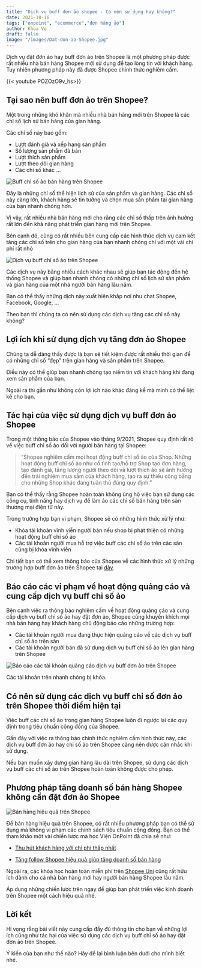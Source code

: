 ```yaml
---
title: "Dịch vụ buff đơn ảo shopee - Có nên sử dụng hay không?"
date: 2021-10-16
tags: ["onpoint", "ecommerce","đơn hàng ảo"]
author: Khoa Vo
draft: false
image: "/images/Dat-don-ao-Shopee.jpg"
---
```


Dịch vụ đặt đơn ảo hay buff đơn ảo trên Shopee là một phương pháp được rất nhiều nhà bán hàng Shopee mới sử dụng để tạo lòng tin với khách hàng. Tuy nhiên phương pháp này đã được Shopee chính thức nghiêm cấm.

{{< youtube POZOzO9v_hs>}}

## Tại sao nên buff đơn ảo trên Shopee?

Một trong những khó khăn mà nhiều nhà bán hàng mới trên Shopee là các chỉ số lịch sử bán hàng của gian hàng.

Các chỉ số này bao gồm:

- Lượt đánh giá và xếp hạng sản phẩm
- Số lượng sản phẩm đã bán
- Lượt thích sản phẩm
- Lượt theo dõi gian hàng
- Các chỉ số khác …

![Buff chỉ số ảo bán hàng trên Shopee](/images/buff-chi-so-ao-ban-hang-shopee.jpg)



Đây là những chỉ số thể hiện lịch sử của sản phẩm và gian hàng. Các chỉ số này càng lớn, khách hàng sẽ tin tưởng và chọn mua sản phẩm tại gian hàng của bạn nhanh chóng hơn.

Vì vậy, rất nhiều nhà bán hàng mới cho rằng các chỉ số thấp trên ảnh hưởng rất lớn đến khả năng phát triển gian hàng mới trên Shopee.

Bên cạnh đó, cũng có rất nhiều bên cung cấp các hình thức dịch vụ cam kết tăng các chỉ số trên cho gian hàng của bạn nhanh chóng chỉ với một vài chi phí rất nhỏ

![Dịch vụ buff chỉ số ảo trên Shopee](/images/dich-vu-chi-so-buff-ao-tren-Shopee.jpg)


Các dịch vụ này bằng nhiều cách khác nhau sẽ giúp bạn tác động đến hệ thống Shopee và giúp bạn nhanh chóng có những chỉ số lịch sử sản phẩm và gian hàng của một nhà người bán hàng lâu năm.

Bạn có thể thấy những dịch này xuất hiện khắp nơi như chat Shopee, Facebook, Google, ...

Theo bạn thì chúng ta có nên sử dụng các dịch vụ tăng các chỉ số này không?

## Lợi ích khi sử dụng dịch vụ tăng đơn ảo Shopee

Chúng ta dễ dàng thấy được là bạn sẽ tiết kiệm được rất nhiều thời gian để có những chỉ số “đẹp” trên gian hàng và sản phẩm trên Shopee.

Điều này có thể giúp bạn nhanh chóng tạo niềm tin với khách hàng khi đang xem sản phẩm của bạn.

Ngoài ra thì gần như không còn lợi ích nào khác đáng kể mà mình có thể liệt kê cho bạn.

## Tác hại của việc sử dụng dịch vụ buff đơn ảo Shopee

Trong một thông báo của Shopee vào tháng 9/2021, Shopee quy định rất rõ về việc buff chỉ số ảo đối vời người bán hàng tại Shopee:

> “Shopee nghiêm cấm mọi hoạt động buff chỉ số ảo của Shop. Những hoạt động buff chỉ số ảo như cố tình tạo/hỗ trợ Shop tạo đơn hàng, tạo đánh giá, tăng lượng người theo dõi và lượt thích ảo sẽ ảnh hưởng đến trải nghiệm mua sắm của khách hàng, tạo ra sự thiếu công bằng cho những Shop khác đang tuân thủ đúng quy định.”

Bạn có thể thấy rằng Shopee hoàn toàn không ủng hộ việc bạn sử dụng các công cụ, tính năng hay dịch vụ để làm ảo các chỉ số bán hàng trên sàn thương mại điện tử này.

Trong trường hợp bạn vi phạm, Shopee sẽ có những hình thức xử lý như:

- Khóa tài khoản vĩnh viễn người bán nếu shop bị phát thiện có những hoạt động buff chỉ số ảo
- Các tài khoản người mua hỗ trợ việc buff các chỉ số ảo trên các sàn cũng bị khóa vĩnh viễn

Chi tiết bạn có thể xem thông báo của Shopee về các hình thức xử lý những trường hợp buff đơn ảo trên Shopee tại [đây](https://banhang.shopee.vn/edu/article/9931).

## Báo cáo các vi phạm về hoạt động quảng cáo và cung cấp dịch vụ buff chỉ số ảo

Bên cạnh việc ra thông báo nghiêm cấm về hoạt động quảng cáo và cung cấp dịch vụ buff chỉ số ảo hay đặt đơn ảo, Shopee cũng khuyến khích mọi nhà bán hàng hay khách hàng chủ động báo cáo những trường hợp:

- Các tài khoản người mua đang thực hiện quảng cáo về các dịch vụ buff chỉ số ảo trên sàn
- Các tài khoản người bán đã sử dụng dịch vụ buff chỉ số ảo lên gian hàng trên Shopee

![Báo cáo các tài khoản quảng cáo dịch vụ buff đơn ảo trên Shopee](/images/bao-cao-tai-khoan-dich-vu-buff-chi-so-ao.gif)

Các tài khoản trên nhanh chóng bị khóa.

## Có nên sử dụng các dịch vụ buff chỉ số đơn ảo trên Shopee thời điểm hiện tại

Việc buff các chỉ số ảo trong gian hàng Shopee luôn đi ngược lại các quy định trong tiêu chuẩn cộng đồng của Shopee.

Gần đây với việc ra thông báo chính thức nghiêm cấm hình thức này, các dịch vụ buff đơn ảo hay chỉ số ảo trên Shopee càng nên được cân nhắc khi sử dụng.

Nếu bạn muốn xây dựng gian hàng lâu dài trên Shopee, sử dụng các dịch vụ buff các chỉ số ảo trên Shopee hoàn toàn không được cho phép.

## Phương pháp tăng doanh số bán hàng Shopee không cần đặt đơn ảo Shopee

![Bán hàng hiệu quả trên Shopee](/images/ban-hang-hieu-qua-tren-Shopee.jpg)

Để bán hàng hiệu quả trên Shopee, có rất nhiều phương pháp bạn có thể sử dụng mà không vi phạm các chính sách tiêu chuẩn cộng đồng. Bạn có thể tham khảo một vài chiến lược mà học Viện OnPoint đã chia sẻ như:

- [Thu hút khách hàng với chi phí thấp nhất](https://ecomblog.onpoint.vn/blog/thu-hut-khach-hang-shopee/)

- [Tăng follow Shopee hiệu quả giúp tăng doanh số bán hàng](https://ecomblog.onpoint.vn/blog/6-cach-tang-follow-shopee/)

Ngoài ra, các khóa học hoàn toàn miễn phí trên [Shopee Uni](https://banhang.shopee.vn/edu/home) cũng rất hữu ích dành cho cả nhà bán hàng mới hay người bán hàng Shopee lâu năm.

Áp dụng những chiến lược trên ngay để giúp bạn phát triển việc kinh doanh trên Shopee một cách hiệu quả nhé.

## Lời kết

Hi vọng rằng bài viết này cung cấp đầy đủ thông tin cho bạn về những lợi ích cũng như tác hại của việc sử dụng các dịch vụ buff chỉ số ảo hay đặt đơn ảo trên Shopee.

Ý kiến của bạn như thế nào? Hãy để lại bình luận bên dưới cho mình biết nhé.